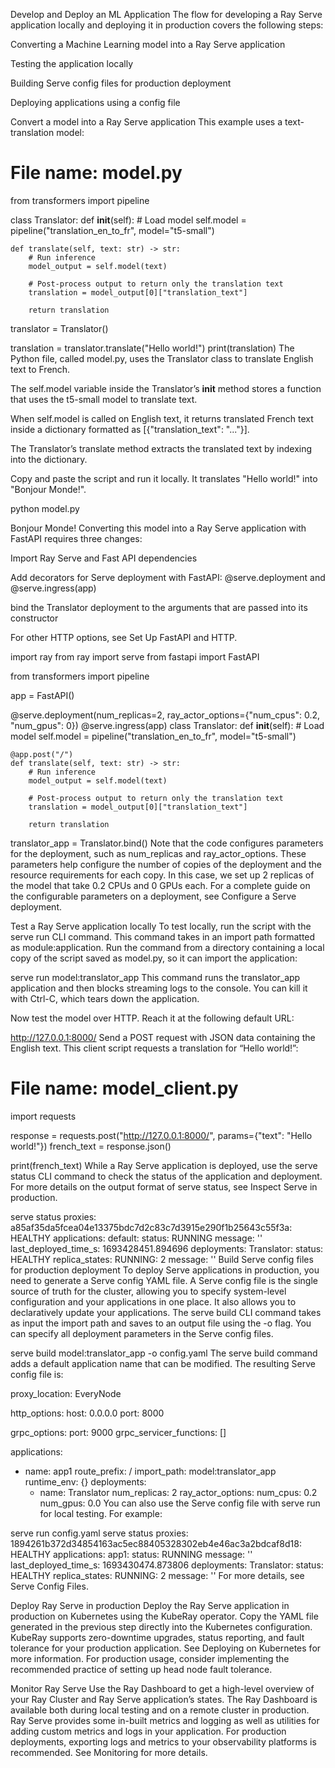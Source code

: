 Develop and Deploy an ML Application
The flow for developing a Ray Serve application locally and deploying it in production covers the following steps:

Converting a Machine Learning model into a Ray Serve application

Testing the application locally

Building Serve config files for production deployment

Deploying applications using a config file

Convert a model into a Ray Serve application
This example uses a text-translation model:

# File name: model.py
from transformers import pipeline


class Translator:
    def __init__(self):
        # Load model
        self.model = pipeline("translation_en_to_fr", model="t5-small")

    def translate(self, text: str) -> str:
        # Run inference
        model_output = self.model(text)

        # Post-process output to return only the translation text
        translation = model_output[0]["translation_text"]

        return translation


translator = Translator()

translation = translator.translate("Hello world!")
print(translation)
The Python file, called model.py, uses the Translator class to translate English text to French.

The self.model variable inside the Translator’s __init__ method stores a function that uses the t5-small model to translate text.

When self.model is called on English text, it returns translated French text inside a dictionary formatted as [{"translation_text": "..."}].

The Translator’s translate method extracts the translated text by indexing into the dictionary.

Copy and paste the script and run it locally. It translates "Hello world!" into "Bonjour Monde!".

python model.py

Bonjour Monde!
Converting this model into a Ray Serve application with FastAPI requires three changes:

Import Ray Serve and Fast API dependencies

Add decorators for Serve deployment with FastAPI: @serve.deployment and @serve.ingress(app)

bind the Translator deployment to the arguments that are passed into its constructor

For other HTTP options, see Set Up FastAPI and HTTP.

import ray
from ray import serve
from fastapi import FastAPI

from transformers import pipeline

app = FastAPI()


@serve.deployment(num_replicas=2, ray_actor_options={"num_cpus": 0.2, "num_gpus": 0})
@serve.ingress(app)
class Translator:
    def __init__(self):
        # Load model
        self.model = pipeline("translation_en_to_fr", model="t5-small")

    @app.post("/")
    def translate(self, text: str) -> str:
        # Run inference
        model_output = self.model(text)

        # Post-process output to return only the translation text
        translation = model_output[0]["translation_text"]

        return translation


translator_app = Translator.bind()
Note that the code configures parameters for the deployment, such as num_replicas and ray_actor_options. These parameters help configure the number of copies of the deployment and the resource requirements for each copy. In this case, we set up 2 replicas of the model that take 0.2 CPUs and 0 GPUs each. For a complete guide on the configurable parameters on a deployment, see Configure a Serve deployment.

Test a Ray Serve application locally
To test locally, run the script with the serve run CLI command. This command takes in an import path formatted as module:application. Run the command from a directory containing a local copy of the script saved as model.py, so it can import the application:

serve run model:translator_app
This command runs the translator_app application and then blocks streaming logs to the console. You can kill it with Ctrl-C, which tears down the application.

Now test the model over HTTP. Reach it at the following default URL:

http://127.0.0.1:8000/
Send a POST request with JSON data containing the English text. This client script requests a translation for “Hello world!”:

# File name: model_client.py
import requests

response = requests.post("http://127.0.0.1:8000/", params={"text": "Hello world!"})
french_text = response.json()

print(french_text)
While a Ray Serve application is deployed, use the serve status CLI command to check the status of the application and deployment. For more details on the output format of serve status, see Inspect Serve in production.

serve status
proxies:
  a85af35da5fcea04e13375bdc7d2c83c7d3915e290f1b25643c55f3a: HEALTHY
applications:
  default:
    status: RUNNING
    message: ''
    last_deployed_time_s: 1693428451.894696
    deployments:
      Translator:
        status: HEALTHY
        replica_states:
          RUNNING: 2
        message: ''
Build Serve config files for production deployment
To deploy Serve applications in production, you need to generate a Serve config YAML file. A Serve config file is the single source of truth for the cluster, allowing you to specify system-level configuration and your applications in one place. It also allows you to declaratively update your applications. The serve build CLI command takes as input the import path and saves to an output file using the -o flag. You can specify all deployment parameters in the Serve config files.

serve build model:translator_app -o config.yaml
The serve build command adds a default application name that can be modified. The resulting Serve config file is:

proxy_location: EveryNode

http_options:
  host: 0.0.0.0
  port: 8000

grpc_options:
  port: 9000
  grpc_servicer_functions: []

applications:

- name: app1
  route_prefix: /
  import_path: model:translator_app
  runtime_env: {}
  deployments:
  - name: Translator
    num_replicas: 2
    ray_actor_options:
      num_cpus: 0.2
      num_gpus: 0.0
You can also use the Serve config file with serve run for local testing. For example:

serve run config.yaml
serve status
proxies:
  1894261b372d34854163ac5ec88405328302eb4e46ac3a2bdcaf8d18: HEALTHY
applications:
  app1:
    status: RUNNING
    message: ''
    last_deployed_time_s: 1693430474.873806
    deployments:
      Translator:
        status: HEALTHY
        replica_states:
          RUNNING: 2
        message: ''
For more details, see Serve Config Files.

Deploy Ray Serve in production
Deploy the Ray Serve application in production on Kubernetes using the KubeRay operator. Copy the YAML file generated in the previous step directly into the Kubernetes configuration. KubeRay supports zero-downtime upgrades, status reporting, and fault tolerance for your production application. See Deploying on Kubernetes for more information. For production usage, consider implementing the recommended practice of setting up head node fault tolerance.

Monitor Ray Serve
Use the Ray Dashboard to get a high-level overview of your Ray Cluster and Ray Serve application’s states. The Ray Dashboard is available both during local testing and on a remote cluster in production. Ray Serve provides some in-built metrics and logging as well as utilities for adding custom metrics and logs in your application. For production deployments, exporting logs and metrics to your observability platforms is recommended. See Monitoring for more details.